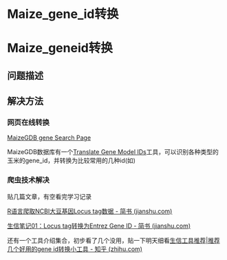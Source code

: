 # Maize_gene_id转换


# Maize_geneid转换

## 问题描述

## 解决方法

### 网页在线转换

[MaizeGDB gene Search Page](https://chinese.maizegdb.org/gene_center/gene#translate)

MaizeGDB数据库有一个[Translate Gene Model IDs](https://chinese.maizegdb.org/gene_center/gene#translate)工具，可以识别各种类型的玉米的gene_id，并转换为比较常用的几种id(如)

### 爬虫技术解决

贴几篇文章，有空看完学习记录

[R语言爬取NCBI大豆基因Locus tag数据 - 简书 (jianshu.com)](https://www.jianshu.com/p/4cf02b79f574)

[生信笔记01：Locus tag转换为Entrez Gene ID - 简书 (jianshu.com)](https://www.jianshu.com/p/6513f0a3ceb7)

还有一个工具介绍集合，初步看了几个没用，贴一下明天细看[生信工具推荐|推荐几个好用的gene id转换小工具 - 知乎 (zhihu.com)](https://zhuanlan.zhihu.com/p/424125429)

